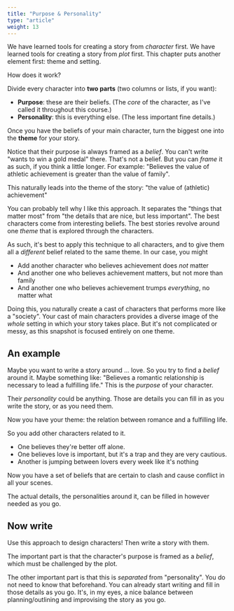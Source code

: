 ```yaml
---
title: "Purpose & Personality"
type: "article"
weight: 13
---
```


We have learned tools for creating a story from _character_ first. We have learned tools for creating a story from _plot_ first. This chapter puts another element first: theme and setting.

How does it work?

Divide every character into **two parts** (two columns or lists, if you want):

* **Purpose**: these are their beliefs. (The _core_ of the character, as I've called it throughout this course.)
* **Personality**: this is everything else. (The less important fine details.)

Once you have the beliefs of your main character, turn the biggest one into the **theme** for your story.

Notice that their purpose is always framed as a _belief_. You can't write "wants to win a gold medal" there. That's not a belief. But you can _frame_ it as such, if you think a little longer. For example: "Believes the value of athletic achievement is greater than the value of family".

This naturally leads into the theme of the story: "the value of (athletic) achievement"

You can probably tell why I like this approach. It separates the "things that matter most" from "the details that are nice, but less important". The best characters come from interesting beliefs. The best stories revolve around one _theme_ that is explored through the characters.

As such, it's best to apply this technique to all characters, and to give them all a _different_ belief related to the same theme. In our case, you might 

* Add another character who believes achievement does _not_ matter
* And another one who believes achievement matters, but not more than family
* And another one who believes achievement trumps _everything_, no matter what

Doing this, you naturally create a cast of characters that performs more like a "society". Your cast of main characters provides a diverse image of the _whole_ setting in which your story takes place. But it's not complicated or messy, as this snapshot is focused entirely on one theme.

## An example

Maybe you want to write a story around ... love. So you try to find a _belief_ around it. Maybe something like: "Believes a romantic relationship is necessary to lead a fulfilling life." This is the _purpose_ of your character.

Their _personality_ could be anything. Those are details you can fill in as you write the story, or as you need them.

Now you have your theme: the relation between romance and a fulfilling life.

So you add other characters related to it.

* One believes they're better off alone.
* One believes love is important, but it's a trap and they are very cautious.
* Another is jumping between lovers every week like it's nothing

Now you have a set of beliefs that are certain to clash and cause conflict in all your scenes.

The actual details, the personalities around it, can be filled in however needed as you go.

## Now write

Use this approach to design characters! Then write a story with them.

The important part is that the character's purpose is framed as a _belief_, which must be challenged by the plot.

The other important part is that this is _separated_ from "personality". You do not need to know that beforehand. You can already start writing and fill in those details as you go. It's, in my eyes, a nice balance between planning/outlining and improvising the story as you go.